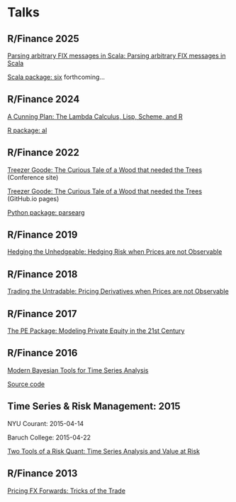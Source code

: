 # Talks

## R/Finance 2025

[Parsing arbitrary FIX messages in Scala: Parsing arbitrary FIX messages in Scala](https://tharte.github.com/rfinance-2025)

[Scala package: six](https://github.com/tharte/six) forthcoming...

## R/Finance 2024

[A Cunning Plan: The Lambda Calculus, Lisp, Scheme, and R](https://github.com/tharte/al/blob/master/inst/rfinance-2024-harte.pdf)

[R package: al](https://github.com/tharte/al)

## R/Finance 2022

[Treezer Goode: The Curious Tale of a Wood that needed the Trees](https://rinfinance.s3.amazonaws.com/past.rinfinance.com/agenda/2022/ThomasHarte.html) (Conference site)

[Treezer Goode: The Curious Tale of a Wood that needed the Trees](http://tharte.github.io/rfinance-2022) (GitHub.io pages)

[Python package: parsearg](https://github.com/tharte/parsearg)

## R/Finance 2019

[Hedging the Unhedgeable: Hedging Risk when Prices are not Observable](https://rinfinance.s3.amazonaws.com/past.rinfinance.com/agenda/2019/ThomasHarte.pdf)

## R/Finance 2018

[Trading the Untradable: Pricing Derivatives when Prices are not Observable](https://github.com/tharte/talks/blob/master/rinfinance-2018.pdf)

## R/Finance 2017

[The PE Package: Modeling Private Equity in the 21st Century](http://past.rinfinance.com/agenda/2017/talk/ThomasHarte.pdf)

## R/Finance 2016

[Modern Bayesian Tools for Time Series Analysis](http://tharte.github.io/mbt)

[Source code](https://github.com/tharte/mbt)

## Time Series & Risk Management: 2015

NYU Courant: 2015-04-14

Baruch College: 2015-04-22

[Two Tools of a Risk Quant: Time Series Analysis and Value at Risk](https://github.com/tharte/talks/blob/master/Baruch_TimeSeries_2015-04-22.pdf)

## R/Finance 2013

[Pricing FX Forwards: Tricks of the Trade](https://rinfinance.s3.amazonaws.com/past.rinfinance.com/agenda/2013/talk/ThomasHarte.pdf)

